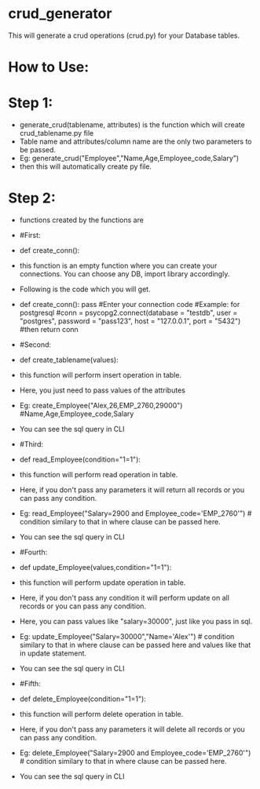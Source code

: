 # crud_generator
This will generate a crud operations (crud.py) for your Database tables.

# How to Use:

# Step 1:

*   generate_crud(tablename, attributes) is the function which will create crud_tablename.py file
*   Table name and attributes/column name are the only two parameters to be passed.
*   Eg: generate_crud("Employee","Name,Age,Employee_code,Salary")
*   then this will automatically create py file.

# Step 2:

*   functions created by the functions are

*   #First:
*   def create_conn():
*   this function is an empty function where you can create your connections. You can choose any DB, import library accordingly.
*   Following is the code which you will get.
*   def create_conn():
    pass
    #Enter your connection code
    #Example: for postgresql
    #conn = psycopg2.connect(database = "testdb", user = "postgres", password = "pass123", host = "127.0.0.1", port = "5432")
    #then return conn

*   #Second:
*   def create_tablename(values):
*   this function will perform insert operation in table.
*   Here, you just need to pass values of the attributes
*   Eg: create_Employee("Alex,26,EMP_2760,29000") #Name,Age,Employee_code,Salary
*   You can see the sql query in CLI

*   #Third:
*   def read_Employee(condition="1=1"):
*   this function will perform read operation in table.
*   Here, if you don't pass any parameters it will return all records or you can pass any condition.
*   Eg: read_Employee("Salary=2900 and Employee_code=\'EMP_2760\'") # condition similary to that in where clause can be passed here.
*   You can see the sql query in CLI

*   #Fourth:
*   def update_Employee(values,condition="1=1"):
*   this function will perform update operation in table.
*   Here, if you don't pass any condition it will perform update on all records or you can pass any condition.
*   Here, you can pass values like "salary=30000", just like you pass in sql.
*   Eg: update_Employee("Salary=30000","Name=\'Alex\'") # condition similary to that in where clause can be passed here and values like     that in update statement.
*   You can see the sql query in CLI

*   #Fifth:
*   def delete_Employee(condition="1=1"):
*   this function will perform delete operation in table.
*   Here, if you don't pass any parameters it will delete all records or you can pass any condition.
*   Eg: delete_Employee("Salary=2900 and Employee_code=\'EMP_2760\'") # condition similary to that in where clause can be passed here.
*   You can see the sql query in CLI
